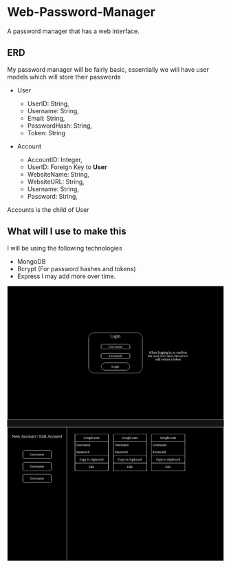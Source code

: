 # Web-Password-Manager

A password manager that has a web interface.

## ERD

My password manager will be fairly basic, essentially we will have user models which will store their passwords

- User
	- UserID: String,
	- Username: String,
	- Email: String,
	- PasswordHash: String,
	- Token: String

- Account
	- AccountID: Integer,
	- UserID: Foreign Key to **User**
	- WebsiteName: String,
	- WebsiteURL: String,
	- Username: String,
	- Password: String,

Accounts is the child of User

## What will I use to make this
I will be using the following technologies
- MongoDB
- Bcrypt (For password hashes and tokens)
- Express
I may add more over time.

![SkeletonImage](PasswordManagerFrontendSkeleton.png)
